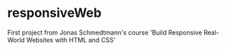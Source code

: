 # responsiveWeb

First project from Jonas Schmedtmann's course 'Build Responsive Real-World Websites with HTML and CSS'

